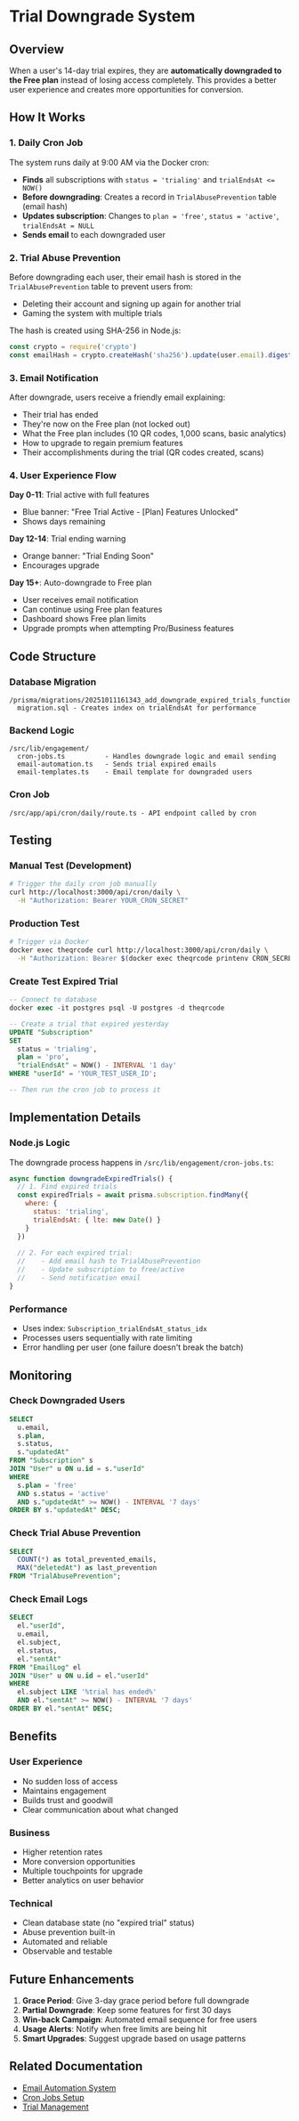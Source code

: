 # Trial Downgrade System

## Overview

When a user's 14-day trial expires, they are **automatically downgraded to the Free plan** instead of losing access completely. This provides a better user experience and creates more opportunities for conversion.

## How It Works

### 1. Daily Cron Job
The system runs daily at 9:00 AM via the Docker cron:

- **Finds** all subscriptions with `status = 'trialing'` and `trialEndsAt <= NOW()`
- **Before downgrading**: Creates a record in `TrialAbusePrevention` table (email hash)
- **Updates subscription**: Changes to `plan = 'free'`, `status = 'active'`, `trialEndsAt = NULL`
- **Sends email** to each downgraded user

### 2. Trial Abuse Prevention
Before downgrading each user, their email hash is stored in the `TrialAbusePrevention` table to prevent users from:
- Deleting their account and signing up again for another trial
- Gaming the system with multiple trials

The hash is created using SHA-256 in Node.js:
```javascript
const crypto = require('crypto')
const emailHash = crypto.createHash('sha256').update(user.email).digest('hex')
```

### 3. Email Notification
After downgrade, users receive a friendly email explaining:
- Their trial has ended
- They're now on the Free plan (not locked out)
- What the Free plan includes (10 QR codes, 1,000 scans, basic analytics)
- How to upgrade to regain premium features
- Their accomplishments during the trial (QR codes created, scans)

### 4. User Experience Flow

**Day 0-11**: Trial active with full features
- Blue banner: "Free Trial Active - [Plan] Features Unlocked"
- Shows days remaining

**Day 12-14**: Trial ending warning
- Orange banner: "Trial Ending Soon"
- Encourages upgrade

**Day 15+**: Auto-downgrade to Free plan
- User receives email notification
- Can continue using Free plan features
- Dashboard shows Free plan limits
- Upgrade prompts when attempting Pro/Business features

## Code Structure

### Database Migration
```
/prisma/migrations/20251011161343_add_downgrade_expired_trials_function/
  migration.sql - Creates index on trialEndsAt for performance
```

### Backend Logic
```
/src/lib/engagement/
  cron-jobs.ts          - Handles downgrade logic and email sending
  email-automation.ts   - Sends trial expired emails
  email-templates.ts    - Email template for downgraded users
```

### Cron Job
```
/src/app/api/cron/daily/route.ts - API endpoint called by cron
```

## Testing

### Manual Test (Development)
```bash
# Trigger the daily cron job manually
curl http://localhost:3000/api/cron/daily \
  -H "Authorization: Bearer YOUR_CRON_SECRET"
```

### Production Test
```bash
# Trigger via Docker
docker exec theqrcode curl http://localhost:3000/api/cron/daily \
  -H "Authorization: Bearer $(docker exec theqrcode printenv CRON_SECRET)"
```

### Create Test Expired Trial
```sql
-- Connect to database
docker exec -it postgres psql -U postgres -d theqrcode

-- Create a trial that expired yesterday
UPDATE "Subscription" 
SET 
  status = 'trialing',
  plan = 'pro',
  "trialEndsAt" = NOW() - INTERVAL '1 day'
WHERE "userId" = 'YOUR_TEST_USER_ID';

-- Then run the cron job to process it
```

## Implementation Details

### Node.js Logic
The downgrade process happens in `/src/lib/engagement/cron-jobs.ts`:

```javascript
async function downgradeExpiredTrials() {
  // 1. Find expired trials
  const expiredTrials = await prisma.subscription.findMany({
    where: {
      status: 'trialing',
      trialEndsAt: { lte: new Date() }
    }
  })
  
  // 2. For each expired trial:
  //    - Add email hash to TrialAbusePrevention
  //    - Update subscription to free/active
  //    - Send notification email
}
```

### Performance
- Uses index: `Subscription_trialEndsAt_status_idx`
- Processes users sequentially with rate limiting
- Error handling per user (one failure doesn't break the batch)

## Monitoring

### Check Downgraded Users
```sql
SELECT 
  u.email,
  s.plan,
  s.status,
  s."updatedAt"
FROM "Subscription" s
JOIN "User" u ON u.id = s."userId"
WHERE 
  s.plan = 'free'
  AND s.status = 'active'
  AND s."updatedAt" >= NOW() - INTERVAL '7 days'
ORDER BY s."updatedAt" DESC;
```

### Check Trial Abuse Prevention
```sql
SELECT 
  COUNT(*) as total_prevented_emails,
  MAX("deletedAt") as last_prevention
FROM "TrialAbusePrevention";
```

### Check Email Logs
```sql
SELECT 
  el."userId",
  u.email,
  el.subject,
  el.status,
  el."sentAt"
FROM "EmailLog" el
JOIN "User" u ON u.id = el."userId"
WHERE 
  el.subject LIKE '%trial has ended%'
  AND el."sentAt" >= NOW() - INTERVAL '7 days'
ORDER BY el."sentAt" DESC;
```

## Benefits

### User Experience
- No sudden loss of access
- Maintains engagement
- Builds trust and goodwill
- Clear communication about what changed

### Business
- Higher retention rates
- More conversion opportunities
- Multiple touchpoints for upgrade
- Better analytics on user behavior

### Technical
- Clean database state (no "expired trial" status)
- Abuse prevention built-in
- Automated and reliable
- Observable and testable

## Future Enhancements

1. **Grace Period**: Give 3-day grace period before full downgrade
2. **Partial Downgrade**: Keep some features for first 30 days
3. **Win-back Campaign**: Automated email sequence for free users
4. **Usage Alerts**: Notify when free limits are being hit
5. **Smart Upgrades**: Suggest upgrade based on usage patterns

## Related Documentation

- [Email Automation System](ENGAGEMENT_SYSTEM.md)
- [Cron Jobs Setup](DOCKER_CRON_SETUP.md)
- [Trial Management](../src/lib/trial.ts)

